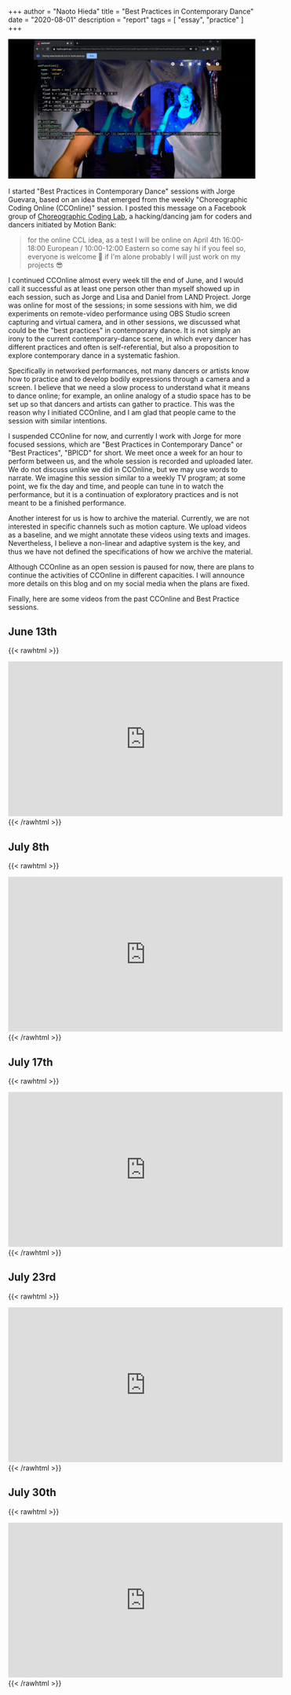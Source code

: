+++
author = "Naoto Hieda"
title = "Best Practices in Contemporary Dance"
date = "2020-08-01"
description = "report"
tags = [ "essay", "practice" ]
+++

![](/images/2020-08-01-best-practices.jpg)

I started "Best Practices in Contemporary Dance" sessions with Jorge Guevara, based on an idea that emerged from the weekly "Choreographic Coding Online (CCOnline)" session. I posted this message on a Facebook group of [Choreographic Coding Lab](http://choreographiccoding.org/), a hacking/dancing jam for coders and dancers initiated by Motion Bank:

> for the online CCL idea, as a test I will be online on April 4th 16:00-18:00 European / 10:00-12:00 Eastern so come say hi if you feel so, everyone is welcome 🙂 if I'm alone probably I will just work on my projects 😎

I continued CCOnline almost every week till the end of June, and I would call it successful as at least one person other than myself showed up in each session, such as Jorge and Lisa and Daniel from LAND Project. Jorge was online for most of the sessions; in some sessions with him, we did experiments on remote-video performance using OBS Studio screen capturing and virtual camera, and in other sessions, we discussed what could be the "best practices" in contemporary dance. It is not simply an irony to the current contemporary-dance scene, in which every dancer has different practices and often is self-referential, but also a proposition to explore contemporary dance in a systematic fashion.

Specifically in networked performances, not many dancers or artists know how to practice and to develop bodily expressions through a camera and a screen. I believe that we need a slow process to understand what it means to dance online; for example, an online analogy of a studio space has to be set up so that dancers and artists can gather to practice. This was the reason why I initiated CCOnline, and I am glad that people came to the session with similar intentions.

I suspended CCOnline for now, and currently I work with Jorge for more focused sessions, which are "Best Practices in Contemporary Dance" or "Best Practices", "BPICD" for short. We meet once a week for an hour to perform between us, and the whole session is recorded and uploaded later. We do not discuss unlike we did in CCOnline, but we may use words to narrate. We imagine this session similar to a weekly TV program; at some point, we fix the day and time, and people can tune in to watch the performance, but it is a continuation of exploratory practices and is not meant to be a finished performance.

Another interest for us is how to archive the material. Currently, we are not interested in specific channels such as motion capture. We upload videos as a baseline, and we might annotate these videos using texts and images. Nevertheless, I believe a non-linear and adaptive system is the key, and thus we have not defined the specifications of how we archive the material.

Although CCOnline as an open session is paused for now, there are plans to continue the activities of CCOnline in different capacities. I will announce more details on this blog and on my social media when the plans are fixed.

Finally, here are some videos from the past CCOnline and Best Practice sessions.

June 13th
--------

{{< rawhtml >}}
<div class="youtube-container">
<iframe class="youtube-video" width="560" height="315" src="https://www.youtube.com/embed/8nuTc7z0aWU" frameborder="0" allow="accelerometer; autoplay; encrypted-media; gyroscope; picture-in-picture" allowfullscreen></iframe>
</div>
{{< /rawhtml >}}


July 8th
--------

{{< rawhtml >}}
<div class="youtube-container">
<iframe class="youtube-video" width="560" height="315" src="https://www.youtube.com/embed/9omxSdAWqBA" frameborder="0" allow="accelerometer; autoplay; encrypted-media; gyroscope; picture-in-picture" allowfullscreen></iframe>
</div>
{{< /rawhtml >}}


July 17th
--------

{{< rawhtml >}}
<div class="youtube-container">
<iframe class="youtube-video" width="560" height="315" src="https://www.youtube.com/embed/aHWojjKA1Y0" frameborder="0" allow="accelerometer; autoplay; encrypted-media; gyroscope; picture-in-picture" allowfullscreen></iframe>
</div>
{{< /rawhtml >}}


July 23rd
--------

{{< rawhtml >}}
<div class="youtube-container">
<iframe class="youtube-video" width="560" height="315" src="https://www.youtube.com/embed/9xTrIdkRbmw" frameborder="0" allow="accelerometer; autoplay; encrypted-media; gyroscope; picture-in-picture" allowfullscreen></iframe>
</div>
{{< /rawhtml >}}


July 30th
--------

{{< rawhtml >}}
<div class="youtube-container">
<iframe class="youtube-video" width="560" height="315" src="https://www.youtube.com/embed/W_O9Znk2H08" frameborder="0" allow="accelerometer; autoplay; encrypted-media; gyroscope; picture-in-picture" allowfullscreen></iframe>
</div>
{{< /rawhtml >}}

